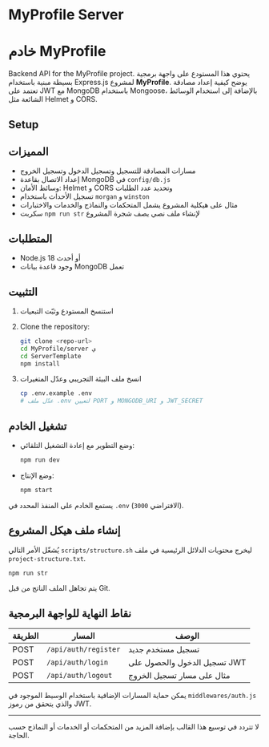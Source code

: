 # MyProfile Server
# خادم MyProfile

Backend API for the MyProfile project.
يحتوي هذا المستودع على واجهة برمجية بسيطة مبنية باستخدام Express.js لمشروع **MyProfile**. يوضح كيفية إعداد مصادقة تعتمد على JWT مع MongoDB باستخدام Mongoose، بالإضافة إلى استخدام الوسائط الشائعة مثل Helmet و CORS.

## Setup
## المميزات

- مسارات المصادقة للتسجيل وتسجيل الدخول وتسجيل الخروج
- إعداد الاتصال بقاعدة MongoDB في `config/db.js`
- وسائط الأمان: Helmet و CORS وتحديد عدد الطلبات
- تسجيل الأحداث باستخدام `morgan` و `winston`
- مثال على هيكلية المشروع يشمل المتحكمات والنماذج والخدمات والاختبارات
- سكربت `npm run str` لإنشاء ملف نصي يصف شجرة المشروع

## المتطلبات

- Node.js 18 أو أحدث
- وجود قاعدة بيانات MongoDB تعمل

## التثبيت

1. استنسخ المستودع وثبّت التبعيات

1. Clone the repository:
   ```bash
   git clone <repo-url>
   cd MyProfile/server ي
   cd ServerTemplate
   npm install
   ```

2. انسخ ملف البيئة التجريبي وعدّل المتغيرات

   ```bash
   cp .env.example .env
   # عدّل ملف .env لتعيين PORT و MONGODB_URI و JWT_SECRET
   ```

## تشغيل الخادم

- وضع التطوير مع إعادة التشغيل التلقائي:

  ```bash
  npm run dev
  ```

- وضع الإنتاج:

  ```bash
  npm start
  ```

يستمع الخادم على المنفذ المحدد في `.env` (الافتراضي `3000`).

## إنشاء ملف هيكل المشروع

يُشغّل الأمر التالي `scripts/structure.sh` ليخرج محتويات الدلائل الرئيسية في ملف `project-structure.txt`.

```bash
npm run str
```

يتم تجاهل الملف الناتج من قبل Git.

## نقاط النهاية للواجهة البرمجية

| الطريقة | المسار | الوصف |
| ------ | -------- | ----------- |
| POST | `/api/auth/register` | تسجيل مستخدم جديد |
| POST | `/api/auth/login` | تسجيل الدخول والحصول على JWT |
| POST | `/api/auth/logout` | مثال على مسار تسجيل الخروج |

يمكن حماية المسارات الإضافية باستخدام الوسيط الموجود في `middlewares/auth.js` والذي يتحقق من رموز JWT.

---

لا تتردد في توسيع هذا القالب بإضافة المزيد من المتحكمات أو الخدمات أو النماذج حسب الحاجة.